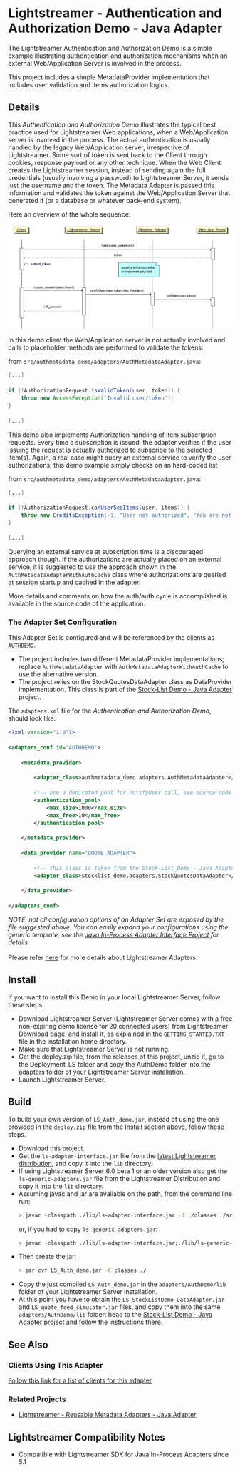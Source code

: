 # Lightstreamer - Authentication and Authorization Demo - Java Adapter

The Lightstreamer Authentication and Authorization Demo is a simple example illustrating authentication and authorization mechanisms when an external 
Web/Application Server is involved in the process.

This project includes a simple MetadataProvider implementation that includes user validation and items authorization logics.


## Details

This *Authentication and Authorization Demo* illustrates the typical best practice used for Lightstreamer Web applications, when a Web/Application server is involved in the process. 
The actual authentication is usually handled by the legacy Web/Application server, irrespective of Lightstreamer. 
Some sort of token is sent back to the Client through cookies, response payload or any other technique. 
When the Web Client creates the Lightstreamer session, instead of sending again the full credentials (usually involving a password) to 
Lightstreamer Server, it sends just the username and the token.
The Metadata Adapter is passed this information and validates the token against the Web/Application Server that 
generated it (or a database or whatever back-end system).

Here an overview of the whole sequence:

![sequence diagram](sequence_diagram.png)

In this demo client the Web/Application server is not actually involved and calls to placeholder methods are performed to validate the tokens.

from `src/authmetadata_demo/adapters/AuthMetadataAdapter.java`:
```java
[...]

if (!AuthorizationRequest.isValidToken(user, token)) {
    throw new AccessException("Invalid user/token");
}
  
[...]
```

This demo also implements Authorization handling of item subscription requests.
Every time a subscription is issued, the adapter verifies if the user issuing the request is actually authorized to subscribe to the selected item(s).
Again, a real case might query an external service to verify the user authorizations; this demo example simply checks on an hard-coded list

from `src/authmetadata_demo/adapters/AuthMetadataAdapter.java`:
```java
[...]

if (!AuthorizationRequest.canUserSeeItems(user, items)) {
    throw new CreditsException(-1, "User not authorized", "You are not authorized to see this item"); 
}

[...]
```

Querying an external service at subscription time is a discouraged approach though. If the authorizations are actually placed on an external service,
it is suggested to use the approach shown in the `AuthMetadataAdapterWithAuthCache` class where authorizations are queried at session startup and cached
in the adapter.

More details and comments on how the auth/auth cycle is accomplished is available in the source code of the application.


### The Adapter Set Configuration

This Adapter Set is configured and will be referenced by the clients as `AUTHDEMO`. 

* The project includes two different MetadataProvider implementations; replace `AuthMetadataAdapter` with `AuthMetadataAdapterWithAuthCache` to use
the alternative version.
* The project relies on the StockQuotesDataAdapter class as DataProvider implementation. This class is part of the 
[Stock-List Demo - Java Adapter](https://github.com/Lightstreamer/Lightstreamer-example-StockList-adapter-java) project.

The `adapters.xml` file for the *Authentication and Authorization Demo*, should look like:

```xml      
<?xml version="1.0"?>

<adapters_conf id="AUTHDEMO">

    <metadata_provider>
    
        <adapter_class>authmetadata_demo.adapters.AuthMetadataAdapter</adapter_class>

        <!-- use a dedicated pool for notifyUser call, see source code of AuthMetadataAdapter -->
        <authentication_pool>
            <max_size>1000</max_size>
            <max_free>10</max_free>
        </authentication_pool>
        
    </metadata_provider>

    <data_provider name="QUOTE_ADAPTER">
    
        <!-- this class is taken from the Stock-List Demo - Java Adapter project-->
        <adapter_class>stocklist_demo.adapters.StockQuotesDataAdapter</adapter_class>
        
    </data_provider>

</adapters_conf>
```

<i>NOTE: not all configuration options of an Adapter Set are exposed by the file suggested above. 
You can easily expand your configurations using the generic template, see the [Java In-Process Adapter Interface Project](https://github.com/Lightstreamer/Lightstreamer-lib-adapter-java-inprocess#configuration) for details.</i><br>
<br>
Please refer [here](https://lightstreamer.com/docs/ls-server/latest/General%20Concepts.pdf) for more details about Lightstreamer Adapters.

## Install 

If you want to install this Demo in your local Lightstreamer Server, follow these steps.

* Download Lightstreamer Server (Lightstreamer Server comes with a free non-expiring demo license for 20 connected users) from Lightstreamer Download page, 
and install it, as explained in the `GETTING_STARTED.TXT` file in the installation home directory.
* Make sure that Lightstreamer Server is not running.
* Get the deploy.zip file, from the releases of this project, unzip it, go to the Deployment_LS folder and copy the AuthDemo folder into the adapters 
folder of your Lightstreamer Server installation.
* Launch Lightstreamer Server.

## Build

To build your own version of `LS_Auth_demo.jar`, instead of using the one provided in the `deploy.zip` file from the [Install](https://github.com/Lightstreamer/Lightstreamer-example-Portfolio-adapter-java#install) section above, follow these steps.

* Download this project.
* Get the `ls-adapter-interface.jar` file from the [latest Lightstreamer distribution](http://www.lightstreamer.com/download), and copy it into the 
`lib` directory.
* If using Lightstreamer Server 6.0 beta 1 or an older version also get the `ls-generic-adapters.jar` file from the Lightstreamer Distribution and
copy it into the `lib` directory.
* Assuming javac and jar are available on the path, from the command line run:
  ```sh
  > javac -classpath ./lib/ls-adapter-interface.jar -d ./classes ./src/authmetadata_demo/adapters/*.java
  ```
  or, if  you had to copy `ls-generic-adapters.jar`:
  ```sh
  > javac -classpath ./lib/ls-adapter-interface.jar;./lib/ls-generic-adapters.jar -d ./classes ./src/authmetadata_demo/adapters/*.java
  ```
* Then create the jar:
  ```sh
  > jar cvf LS_Auth_demo.jar -C classes ./
  ```
* Copy the just compiled `LS_Auth_demo.jar` in the `adapters/AuthDemo/lib` folder of your Lightstreamer Server installation.
* At this point you have to obtain the `LS_StockListDemo_DataAdapter.jar` and `LS_quote_feed_simulator.jar` files, and copy 
them into the same `adapters/AuthDemo/lib` folder: head to the 
[Stock-List Demo - Java Adapter](https://github.com/Lightstreamer/Lightstreamer-example-StockList-adapter-java) project and follow
the instructions there.

## See Also

### Clients Using This Adapter

[Follow this link for a list of clients for this adapter](https://github.com/Lightstreamer?utf8=%E2%9C%93&q=Lightstreamer-example-authmetadata-client)

### Related Projects

* [Lightstreamer - Reusable Metadata Adapters - Java Adapter](https://github.com/Lightstreamer/Lightstreamer-example-ReusableMetadata-adapter-java)

## Lightstreamer Compatibility Notes

* Compatible with Lightstreamer SDK for Java In-Process Adapters since 5.1